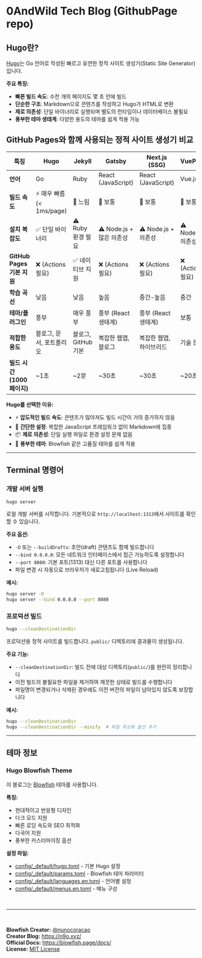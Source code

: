 # 0AndWild Tech Blog (GithubPage repo)

## Hugo란?

[Hugo](https://gohugo.io/)는 Go 언어로 작성된 빠르고 유연한 정적 사이트 생성기(Static Site Generator)입니다.

**주요 특징:**
- **빠른 빌드 속도**: 수천 개의 페이지도 몇 초 안에 빌드
- **단순한 구조**: Markdown으로 콘텐츠를 작성하고 Hugo가 HTML로 변환
- **제로 의존성**: 단일 바이너리로 실행되며 별도의 런타임이나 데이터베이스 불필요
- **풍부한 테마 생태계**: 다양한 용도의 테마를 쉽게 적용 가능

## GitHub Pages와 함께 사용되는 정적 사이트 생성기 비교

| 특징 | Hugo | Jekyll | Gatsby | Next.js (SSG) | VuePress |
|------|------|--------|--------|---------------|----------|
| **언어** | Go | Ruby | React (JavaScript) | React (JavaScript) | Vue.js |
| **빌드 속도** | ⚡ 매우 빠름 (< 1ms/page) | 🐢 느림 | 🚶 보통 | 🚶 보통 | 🚶 보통 |
| **설치 복잡도** | ✅ 단일 바이너리 | ⚠️ Ruby 환경 필요 | ⚠️ Node.js + 많은 의존성 | ⚠️ Node.js + 의존성 | ⚠️ Node.js + 의존성 |
| **GitHub Pages 기본 지원** | ❌ (Actions 필요) | ✅ 네이티브 지원 | ❌ (Actions 필요) | ❌ (Actions 필요) | ❌ (Actions 필요) |
| **학습 곡선** | 낮음 | 낮음 | 높음 | 중간-높음 | 중간 |
| **테마/플러그인** | 풍부 | 매우 풍부 | 풍부 (React 생태계) | 풍부 (React 생태계) | 보통 |
| **적합한 용도** | 블로그, 문서, 포트폴리오 | 블로그, GitHub 기본 | 복잡한 웹앱, 블로그 | 복잡한 웹앱, 하이브리드 | 기술 문서 |
| **빌드 시간 (1000 페이지)** | ~1초 | ~2분 | ~30초 | ~30초 | ~20초 |

**Hugo를 선택한 이유:**
- ⚡ **압도적인 빌드 속도**: 콘텐츠가 많아져도 빌드 시간이 거의 증가하지 않음
- 🎯 **간단한 설정**: 복잡한 JavaScript 프레임워크 없이 Markdown에 집중
- 📦 **제로 의존성**: 단일 실행 파일로 환경 설정 문제 없음
- 🎨 **풍부한 테마**: Blowfish 같은 고품질 테마를 쉽게 적용

---

## Terminal 명령어

### 개발 서버 실행

```bash
hugo server
```

로컬 개발 서버를 시작합니다. 기본적으로 `http://localhost:1313`에서 사이트를 확인할 수 있습니다.

**주요 옵션:**

- `-D` 또는 `--buildDrafts`: 초안(draft) 콘텐츠도 함께 빌드합니다
- `--bind 0.0.0.0`: 모든 네트워크 인터페이스에서 접근 가능하도록 설정합니다
- `--port 8080`: 기본 포트(1313) 대신 다른 포트를 사용합니다
- 파일 변경 시 자동으로 브라우저가 새로고침됩니다 (Live Reload)

**예시:**


```bash
hugo server -D
hugo server --bind 0.0.0.0 --port 8080
```

### 프로덕션 빌드

```bash
hugo --cleanDestinationDir
```

프로덕션용 정적 사이트를 빌드합니다. `public/` 디렉토리에 결과물이 생성됩니다.

**주요 기능:**

- `--cleanDestinationDir`: 빌드 전에 대상 디렉토리(`public/`)를 완전히 정리합니다
- 이전 빌드의 불필요한 파일을 제거하여 깨끗한 상태로 빌드를 수행합니다
- 파일명이 변경되거나 삭제된 경우에도 이전 버전의 파일이 남아있지 않도록 보장합니다

**예시:**


```bash
hugo --cleanDestinationDir
hugo --cleanDestinationDir --minify  # 파일 최소화 옵션 추가
```

---

## 테마 정보

### Hugo Blowfish Theme

이 블로그는 [Blowfish](https://blowfish.page/) 테마를 사용합니다.

**특징:**
- 현대적이고 반응형 디자인
- 다크 모드 지원
- 빠른 로딩 속도와 SEO 최적화
- 다국어 지원
- 풍부한 커스터마이징 옵션


**설정 파일:**
- [config/_default/hugo.toml](config/_default/hugo.toml) - 기본 Hugo 설정
- [config/_default/params.toml](config/_default/params.toml) - Blowfish 테마 파라미터
- [config/_default/languages.en.toml](config/_default/languages.en.toml) - 언어별 설정
- [config/_default/menus.en.toml](config/_default/menus.en.toml) - 메뉴 구성

<br/>

---
<br/>

**Blowfish Creator:** [@nunocoracao](https://github.com/nunocoracao)
<br/>
**Creator Blog:** https://n9o.xyz/
<br/>
**Official Docs:** https://blowfish.page/docs/
<br/>
**License:** [MIT License](https://en.wikipedia.org/wiki/MIT_License)